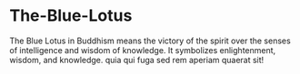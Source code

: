 # The-Blue-Lotus
The Blue Lotus in Buddhism means the victory of the spirit over the senses of intelligence and wisdom of knowledge. It symbolizes enlightenment, wisdom, and knowledge. quia qui fuga sed rem aperiam quaerat sit!
